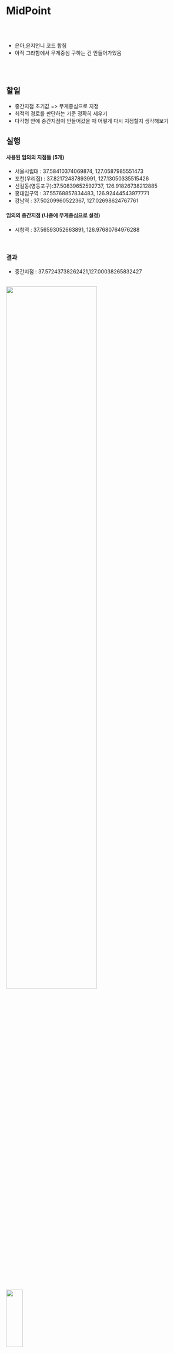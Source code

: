 # MidPoint


<br/><br/>
* 은아,윤지언니 코드 합침<br/>  
* 아직 그라함에서 무게중심 구하는 건 안들어가있음

<br/><br/>

## 할일 ##
- 중간지점 초기값 => 무게중심으로 지정
- 최적의 경로를 판단하는 기준 정확히 세우기
- 다각형 안에 중간지점이 안들어갔을 때 어떻게 다시 지정할지 생각해보기



## 실행
#### __사용된 임의의 지점들 (5개)__
  + 서울시립대 : 37.58410374069874, 127.0587985551473
  + 포천(우리집) : 37.82172487893991, 127.13050335515426
  + 신길동(영등포구):37.50839652592737, 126.91826738212885
  + 홍대입구역 : 37.55768857834483, 126.92444543977771
  + 강남역 : 37.50209960522367, 127.02698624767761
  
#### __임의의 중간지점 (나중에 무게중심으로 설정)__
  + 시청역 : 37.56593052663891, 126.97680764976288
<br/>

### __결과__
* 중간지점 : 37.57243738262421,127.00038265832427
<br/>
<img src="https://user-images.githubusercontent.com/48446896/97246617-19d0fe80-1841-11eb-96f2-096ab9fbb35f.png" width="70%" height="70%"></img>
<img src = "https://user-images.githubusercontent.com/48446896/97246622-1b9ac200-1841-11eb-8f28-4d9c74956a80.jpeg" width="30%" height="20%"></img>

------------
### __참고__
<br/><br/>
<img src = "https://user-images.githubusercontent.com/48446896/97247599-54d43180-1843-11eb-9144-a1bf56a053af.png" width="50%" height="50%"></img>





